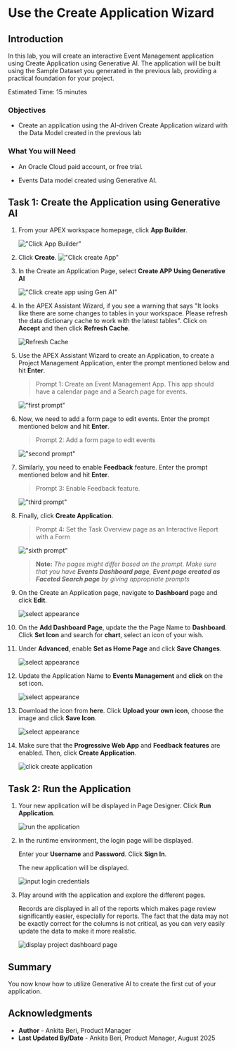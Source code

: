 # Use the Create Application Wizard

## Introduction

In this lab, you will create an interactive Event Management application using Create Application using Generative AI. The application will be built using the Sample Dataset you generated in the previous lab, providing a practical foundation for your project.

Estimated Time: 15 minutes

### Objectives

- Create an application using the AI-driven Create Application wizard with the Data Model created in the previous lab

### What You will Need

- An Oracle Cloud paid account, or free trial.

- Events Data model created using Generative AI.

## Task 1: Create the Application using Generative AI

1. From your APEX workspace homepage, click **App Builder**.

    !["Click App Builder"](images/ai-app-builder.png "")

2. Click **Create**.
    !["Click create App"](images/create-new-app.png "")

3. In the Create an Application Page, select **Create APP Using Generative AI**

    !["Click create app using Gen AI"](images/create-app-using-gen-ai.png "")

4. In the APEX Assistant Wizard, if you see a warning that says "It looks like there are some changes to tables in your workspace. Please refresh the data dictionary cache to work with the latest tables". Click on **Accept** and then click **Refresh Cache**.

     ![Refresh Cache](images/refresh-cache.png "")

5. Use the APEX Assistant Wizard to create an Application, to create a Project Management Application, enter the prompt mentioned below and hit **Enter**.

    >Prompt 1:
    >Create an Event Management App. This app should have a calendar page and a Search page for events.

    !["first prompt"](images/app-prompt.png "")

6. Now, we need to add a form page to edit events. Enter the prompt mentioned below and hit **Enter**.

    >Prompt 2:
    >Add a form page to edit events

    !["second prompt"](images/edit-form.png "")

7. Similarly, you need to enable **Feedback** feature. Enter the prompt mentioned below and hit **Enter**.

    >Prompt 3:
    >Enable Feedback feature.

    !["third prompt"](images/enable-feedback.png "")

8. Finally, click **Create Application**.

    >Prompt 4:
    >Set the Task Overview page as an Interactive Report with a Form

    !["sixth prompt"](images/create-new-appp.png "")

    > **Note:** _The pages might differ based on the prompt. Make sure that you have **Events Dashboard page**, **Event page created as Faceted Search page** by giving appropriate prompts_

9. On the Create an Application page, navigate to **Dashboard** page and click **Edit**.

    ![select appearance](images/edit-dash.png " ")

10. On the **Add Dashboard Page**, update the the Page Name to **Dashboard**. Click **Set Icon** and search for **chart**, select an icon of your wish.

11. Under **Advanced**, enable **Set as Home Page** and click **Save Changes**.

    ![select appearance](images/update-dash.png " ")

12. Update the Application Name to **Events Management** and **click** on the set icon.

    ![select appearance](images/set-icon.png " ")

13. Download the icon from **here**. Click **Upload your own icon**, choose the image and click **Save Icon**.

    ![select appearance](images/save-icon.png " ")

14. Make sure that the **Progressive Web App** and **Feedback features** are enabled. Then, click **Create Application**.

    ![click create application](images/create-event-app.png " ")

## Task 2: Run the Application

1. Your new application will be displayed in Page Designer. Click **Run Application**.

    ![run the application](images/run-appp.png " ")

2. In the runtime environment, the login page will be displayed.

    Enter your **Username** and **Password**. Click **Sign In**.

    The new application will be displayed.

    ![input login credentials](images/login-detail.png " ")

3. Play around with the application and explore the different pages.

    Records are displayed in all of the reports which makes page review significantly easier, especially for reports. The fact that the data may not be exactly correct for the columns is not critical, as you can very easily update the data to make it more realistic.

    ![display project dashboard page](images/event-dashboard.png " ")

## Summary

You now know how to utilize Generative AI to create the first cut of your application.

## Acknowledgments

- **Author** - Ankita Beri, Product Manager
- **Last Updated By/Date** - Ankita Beri, Product Manager, August 2025
